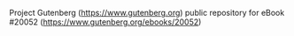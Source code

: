 Project Gutenberg (https://www.gutenberg.org) public repository for eBook #20052 (https://www.gutenberg.org/ebooks/20052)
